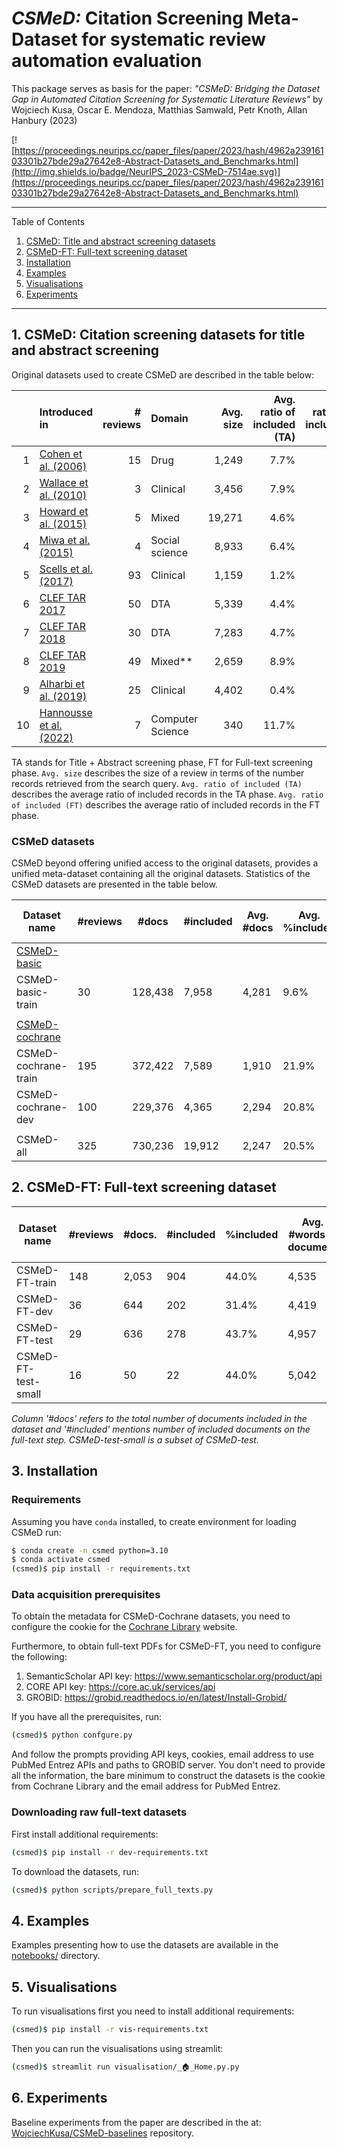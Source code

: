 # *CSMeD:* Citation Screening Meta-Dataset for systematic review automation evaluation

This package serves as basis for the paper: _"CSMeD: Bridging the Dataset Gap in Automated Citation Screening for
Systematic Literature Reviews"_ by Wojciech Kusa, Oscar E. Mendoza, Matthias Samwald, Petr Knoth, Allan Hanbury (2023)

[![https://proceedings.neurips.cc/paper_files/paper/2023/hash/4962a23916103301b27bde29a27642e8-Abstract-Datasets_and_Benchmarks.html](http://img.shields.io/badge/NeurIPS_2023-CSMeD-7514ae.svg)](https://proceedings.neurips.cc/paper_files/paper/2023/hash/4962a23916103301b27bde29a27642e8-Abstract-Datasets_and_Benchmarks.html)

---

Table of Contents

1. [CSMeD: Title and abstract screening datasets](#csmed)
2. [CSMeD-FT: Full-text screening dataset](#csmed-ft)
3. [Installation](#installation)
4. [Examples](#examples)
5. [Visualisations](#visualisations)
6. [Experiments](#experiments)

____

## <a name="csmed" /> 1. CSMeD: Citation screening datasets for title and abstract screening

Original datasets used to create CSMeD are described in the table below:

|    | Introduced in                                                           | # reviews | Domain           | Avg. size | Avg. ratio of included (TA) | Avg. ratio of included (FT) | Additional data | Data URL                                                                                                     | Cochrane | Publicly available | Included in **CSMeD**                              |
|---:|:------------------------------------------------------------------------|----------:|:-----------------|----------:|----------------------------:|----------------------------:|-----------------|--------------------------------------------------------------------------------------------------------------|----------|--------------------|----------------------------------------------------|
|  1 | [Cohen et al. (2006)](https://doi.org/10.1197/jamia.M1929)              |        15 | Drug             |     1,249 |                        7.7% |                           — | —               | [Web](https://dmice.ohsu.edu/cohenaa/systematic-drug-class-review-data.html)                                 | —        | ✓                  | [✓](csmed%2Fdatasets%2Fcohen%2Fcohen.py)           |
|  2 | [Wallace et al. (2010)](https://doi.org/10.1145/1835804.1835829)        |         3 | Clinical         |     3,456 |                        7.9% |                           — | —               | [GiitHub](https://github.com/bwallace/citation-screening)                                                    | —        | ✓                  | [✓](csmed%2Fdatasets%2Fsas2010%2Fsas2010.py)       |
|  3 | [Howard et al. (2015)](https://doi.org/10.1186/s13643-016-0263-z)       |         5 | Mixed            |    19,271 |                        4.6% |                           — | —               | [Supplementary](https://systematicreviewsjournal.biomedcentral.com/articles/10.1186/s13643-016-0263-z#Sec30) | —        | ✓                  | [✓](csmed%2Fdatasets%2Fswift%2Fswift.py)           |
|  4 | [Miwa et al. (2015)](https://doi.org/10.1016/j.jbi.2014.06.005)         |         4 | Social science   |     8,933 |                        6.4% |                           — | —               | —                                                                                                            | —        | —                  | —                                                  |
|  5 | [Scells et al. (2017)](https://dl.acm.org/doi/10.1145/3077136.3080707)  |        93 | Clinical         |     1,159 |                        1.2% |                           — | Search queries  | [GitHub](https://github.com/ielab/SIGIR2017-SysRev-Collection)                                               | ✓        | ✓                  | [✓](csmed%2Fdatasets%2Fsigir2017%2Fsigir2017.py)   |
|  6 | [CLEF TAR 2017](https://ceur-ws.org/Vol-1866/invited_paper_12.pdf)      |        50 | DTA              |     5,339 |                        4.4% |                           — | Review protocol | [GitHub](https://github.com/CLEF-TAR/tar/tree/master/2017-TAR)                                               | ✓        | ✓                  | [✓](csmed%2Fdatasets%2Ftar2017%2Ftar2017.py)       |
|  7 | [CLEF TAR 2018](https://ceur-ws.org/Vol-2125/invited_paper_6.pdf)       |        30 | DTA              |     7,283 |                        4.7% |                           — | Review protocol | [GitHub](https://github.com/CLEF-TAR/tar/tree/master/2018-TAR)                                               | ✓        | ✓                  | [✓](csmed%2Fdatasets%2Ftar2018%2Ftar2018.py)       |
|  8 | [CLEF TAR 2019](https://ceur-ws.org/Vol-2380/paper_250.pdf)             |        49 | Mixed**          |     2,659 |                        8.9% |                           — | Review protocol | [GitHub](https://github.com/CLEF-TAR/tar/tree/master/2019-TAR)                                               | ✓        | ✓                  | [✓](csmed%2Fdatasets%2Ftar2019%2Ftar2019.py)       |
|  9 | [Alharbi et al. (2019)](https://dl.acm.org/doi/10.1145/3331184.3331358) |        25 | Clinical         |     4,402 |                        0.4% |                           — | Review updates  | [GitHub](https://github.com/Amal-Alharbi/Systematic_Reviews_Update)                                          | ✓        | ✓                  | [✓](csmed%2Fdatasets%2Fsr_updates%2Fsr_updates.py) |
| 10 | [Hannousse et al. (2022)](https://doi.org/10.1007/978-3-031-04112-9_15) |         7 | Computer Science |       340 |                       11.7% |                           — | Review protocol | [GitHub](https://github.com/hannousse/Semantic-Scholar-Evaluation)                                           | —        | ✓                  | [✓](csmed%2Fdatasets%2Fcs_reviews%2Fcs_reviews.py) |

TA stands for Title + Abstract screening phase, FT for Full-text screening phase.
`Avg. size` describes the size of a review in terms of the number records retrieved from the search
query. `Avg. ratio of included (TA)` describes the average ratio of included records in the TA
phase. `Avg. ratio of included (FT)` describes the average ratio of included records in the FT phase.

### CSMeD datasets

CSMeD beyond offering unified access to the original datasets, provides a unified meta-dataset containing all the
original datasets. Statistics of the CSMeD datasets are presented in the table below.

| Dataset name                                                            | #reviews | #docs   | #included | Avg. #docs | Avg. %included | Avg. #words in document | 
|-------------------------------------------------------------------------|----------|---------|-----------|------------|----------------|-------------------------| 
| [CSMeD-basic](csmed%2Fdatasets%2Fcsmed_basic%2Fcsmed_basic.py)          |          |         |           |            |                |                         |
| CSMeD-basic-train                                                       | 30       | 128,438 | 7,958     | 4,281      | 9.6%           | 229                     | 
|                                                                         |          |         |           |            |                |                         |
| [CSMeD-cochrane](csmed%2Fdatasets%2Fcsmed_cochrane%2Fcsmed_cochrane.py) |          |         |           |            |                |                         |
| CSMeD-cochrane-train                                                    | 195      | 372,422 | 7,589     | 1,910      | 21.9%          | 180                     | 
| CSMeD-cochrane-dev                                                      | 100      | 229,376 | 4,365     | 2,294      | 20.8%          | 201                     |
|                                                                         |          |         |           |            |                |                         |
| CSMeD-all                                                               | 325      | 730,236 | 19,912    | 2,247      | 20.5%          | 195                     |

## <a name="csmed-ft" /> 2. CSMeD-FT: Full-text screening dataset

| Dataset name        | #reviews | #docs. | #included | %included | Avg. #words in document | Avg. #words in review |
|---------------------|----------|--------|-----------|-----------|-------------------------|-----------------------|
| CSMeD-FT-train      | 148      | 2,053  | 904       | 44.0%     | 4,535                   | 1,493                 |
| CSMeD-FT-dev        | 36       | 644    | 202       | 31.4%     | 4,419                   | 1,402                 |
| CSMeD-FT-test       | 29       | 636    | 278       | 43.7%     | 4,957                   | 2,318                 |
| CSMeD-FT-test-small | 16       | 50     | 22        | 44.0%     | 5,042                   | 2,354                 |

*Column '#docs' refers to the total number of documents included in the dataset and '#included' mentions number of
included documents on the full-text step. CSMeD-test-small is a subset of
CSMeD-test.*

## <a name="installation" /> 3. Installation

### Requirements

Assuming you have `conda` installed, to create environment for loading CSMeD run:

```zsh
$ conda create -n csmed python=3.10
$ conda activate csmed
(csmed)$ pip install -r requirements.txt
```

### Data acquisition prerequisites

To obtain the metadata for CSMeD-Cochrane datasets, you need to configure the cookie for the [Cochrane Library](https://www.cochranelibrary.com/) website.

Furthermore, to obtain full-text PDFs for CSMeD-FT, you need to configure the following:

1. SemanticScholar API key: https://www.semanticscholar.org/product/api
2. CORE API key: https://core.ac.uk/services/api
3. GROBID: https://grobid.readthedocs.io/en/latest/Install-Grobid/

If you have all the prerequisites, run:

```zsh
(csmed)$ python confgure.py
```

And follow the prompts providing API keys, cookies, email address to use PubMed Entrez APIs and paths to GROBID server.
You don't need to provide all the information, the bare minimum to construct the datasets is the cookie from Cochrane
Library and the email address for PubMed Entrez.

### Downloading raw full-text datasets

First install additional requirements:

```zsh
(csmed)$ pip install -r dev-requirements.txt
```

To download the datasets, run:

```zsh
(csmed)$ python scripts/prepare_full_texts.py
```

## <a name="examples" /> 4. Examples

Examples presenting how to use the datasets are available in the [notebooks/](notebooks) directory.

## <a name="visualisations" /> 5. Visualisations

To run visualisations first you need to install additional requirements:

```zsh
(csmed)$ pip install -r vis-requirements.txt
```

Then you can run the visualisations using streamlit:

```zsh
(csmed)$ streamlit run visualisation/_🏠_Home.py.py
```

## <a name="experiments" /> 6. Experiments

Baseline experiments from the paper are described in the
at: [WojciechKusa/CSMeD-baselines](https://github.com/WojciechKusa/CSMeD-baselines) repository.